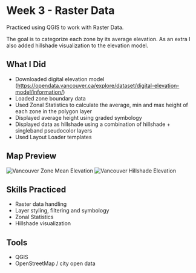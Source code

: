 # Week 3 - Raster Data

Practiced using QGIS to work with Raster Data. 

The goal is to categorize each zone by its average elevation. As an extra I also added hillshade visualization to the elevation model.

## What I Did
- Downloaded digital elevation model (https://opendata.vancouver.ca/explore/dataset/digital-elevation-model/information/)
- Loaded zone boundary data
- Used Zonal Statistics to calculate the average, min and max height of each zone in the polygon layer
- Displayed average height using graded symbology
- Displayed data as hillshade using a combination of hillshade + singleband pseudocolor layers
- Used Layout Loader templates

## Map Preview
![Vancouver Zone Mean Elevation](print.png)
![Vancouver Hillshade Elevation](print_hill.png)

## Skills Practiced
- Raster data handling
- Layer styling, filtering and symbology
- Zonal Statistics
- Hillshade visualization

## Tools
- QGIS
- OpenStreetMap / city open data

